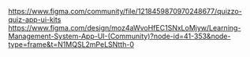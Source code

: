 https://www.figma.com/community/file/1218459870970248677/quizzo-quiz-app-ui-kits
https://www.figma.com/design/moz4aWvoHfEC1SNxLoMjyw/Learning-Management-System-App-UI-(Community)?node-id=41-353&node-type=frame&t=N1MQSL2mPeLSNtth-0

